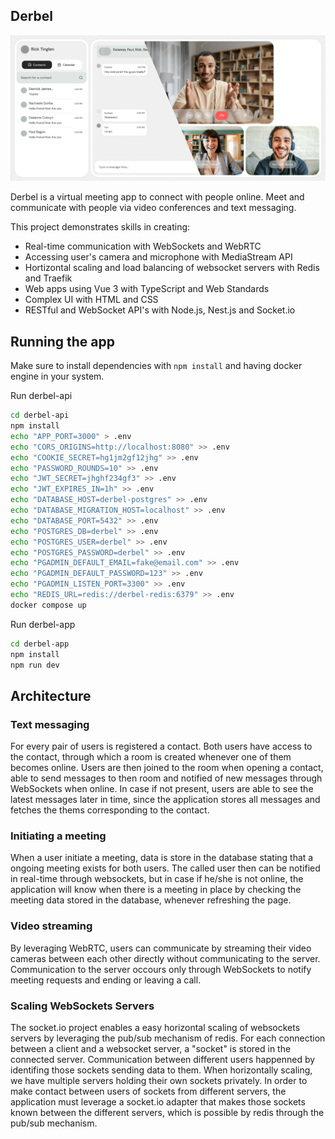 ## Derbel

![Screenshot](https://raw.githubusercontent.com/mateusmento/derbel/main/assets/derbel.png)

Derbel is a virtual meeting app to connect with people online. Meet and communicate with people via video conferences and text messaging.

This project demonstrates skills in creating:
- Real-time communication with WebSockets and WebRTC
- Accessing user's camera and microphone with MediaStream API
- Hortizontal scaling and load balancing of websocket servers with Redis and Traefik
- Web apps using Vue 3 with TypeScript and Web Standards
- Complex UI with HTML and CSS
- RESTful and WebSocket API's with Node.js, Nest.js and Socket.io

## Running the app

Make sure to install dependencies with `npm install` and having docker engine in your system.

Run derbel-api

```bash
cd derbel-api
npm install
echo "APP_PORT=3000" > .env
echo "CORS_ORIGINS=http://localhost:8080" >> .env
echo "COOKIE_SECRET=hg1jm2gf12jhg" >> .env
echo "PASSWORD_ROUNDS=10" >> .env
echo "JWT_SECRET=jhghf234gf3" >> .env
echo "JWT_EXPIRES_IN=1h" >> .env
echo "DATABASE_HOST=derbel-postgres" >> .env
echo "DATABASE_MIGRATION_HOST=localhost" >> .env
echo "DATABASE_PORT=5432" >> .env
echo "POSTGRES_DB=derbel" >> .env
echo "POSTGRES_USER=derbel" >> .env
echo "POSTGRES_PASSWORD=derbel" >> .env
echo "PGADMIN_DEFAULT_EMAIL=fake@email.com" >> .env
echo "PGADMIN_DEFAULT_PASSWORD=123" >> .env
echo "PGADMIN_LISTEN_PORT=3300" >> .env
echo "REDIS_URL=redis://derbel-redis:6379" >> .env
docker compose up
```

Run derbel-app

```bash
cd derbel-app
npm install
npm run dev
```

## Architecture

### Text messaging

For every pair of users is registered a contact. Both users have access to the contact, through which a room is created
whenever one of them becomes online. Users are then joined to the room when opening a contact, able to send messages to then room and notified of new messages through WebSockets when online. In case if not present, users are able to see the
latest messages later in time, since the application stores all messages and fetches the thems corresponding to the contact.
 
### Initiating a meeting
 
When a user initiate a meeting, data is store in the database stating that a ongoing meeting exists for both users.
The called user then can be notified in real-time through websockets, but in case if he/she is not online, the
application will know when there is a meeting in place by checking the meeting data stored in the database, whenever
refreshing the page.

### Video streaming

By leveraging WebRTC, users can communicate by streaming their video cameras between each other directly without communicating to the server. Communication to the server occours only through WebSockets to notify meeting requests and ending or leaving a call.

### Scaling WebSockets Servers

The socket.io project enables a easy horizontal scaling of websockets servers by leveraging the pub/sub mechanism of
redis. For each connection between a client and a websocket server, a "socket" is stored in the connected server.
Communication between different users happenned by identifing those sockets sending data to them. When horizontally 
scaling, we have multiple servers holding their own sockets privately. In order to make contact between users of sockets
from different servers, the application must leverage a socket.io adapter that makes those sockets known between the
different servers, which is possible by redis through the pub/sub mechanism.

